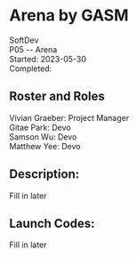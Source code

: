 # Arena by GASM
SoftDev  
P05 -- Arena  
Started: 2023-05-30  
Completed: 

## Roster and Roles

Vivian Graeber: Project Manager  
Gitae Park: Devo  
Samson Wu: Devo  
Matthew Yee: Devo  

## Description:

Fill in later

## Launch Codes:

Fill in later
